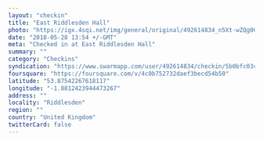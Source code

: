 ```yaml
---
layout: "checkin"
title: "East Riddlesden Hall"
photo: "https://igx.4sqi.net/img/general/original/492614834_n5Xt-wZQg0CMCcq3f01xgwG4wiCWOIRkC_xb5AsW6To.jpg"
date: "2018-05-28 13:54 +/-GMT"
meta: "Checked in at East Riddlesden Hall"
summary: ""
category: "Checkins"
syndication: "https://www.swarmapp.com/user/492614834/checkin/5b0bfc03ca18ea0039eb5bd3"
foursquare: "https://foursquare.com/v/4c0b752732daef3becd54b50"
latitude: "53.87542267618117"
longitude: "-1.8812423944473267"
address: ""
locality: "Riddlesden"
region: ""
country: "United Kingdom"
twitterCard: false
---
```


